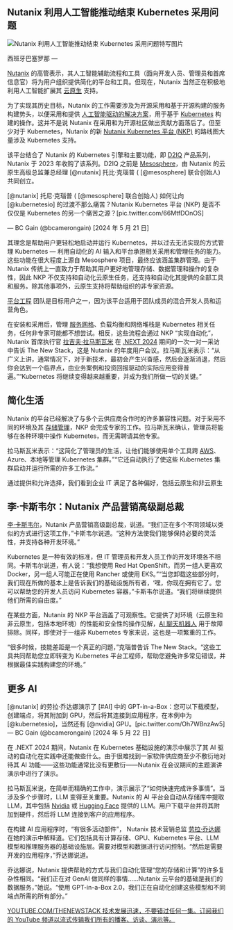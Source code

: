 ## Nutanix 利用人工智能推动结束 Kubernetes 采用问题

![Nutanix 利用人工智能推动结束 Kubernetes 采用问题特写图片](https://cdn.thenewstack.io/media/2024/05/2be27157-devon-janse-van-rensburg-tjvimoaspag-unsplash-1-1024x683.jpg)

西班牙巴塞罗那 —

[Nutanix](https://thenewstack.io/nutanixs-kubernetes-platform-just-another-single-pane-of-glass/) 的高管表示，其人工智能辅助流程和工具（面向开发人员、管理员和首席信息官）将为用户组织提供简化的平台和工具。但现在，Nutanix 当然正在积极地利用人工智能扩展其 [云原生](https://thenewstack.io/cloud-native/) 支持。

为了实现其历史目标，Nutanix 的工作需要涉及为开源采用和基于开源构建的服务构建势头，以便采用和提供 [人工智能驱动的解决方案](https://thenewstack.io/how-andela-built-its-ai-based-platform-without-an-llm/)，用于基于 [Kubernetes](https://thenewstack.io/kubernetes/) 构建的操作。这并不是说 Nutanix 在采用和为开源社区做出贡献方面落后了。但至少对于 Kubernetes，Nutanix 的新 [Nutanix Kubernetes 平台 (NKP)](https://thenewstack.io/nutanixs-kubernetes-platform-just-another-single-pane-of-glass/) 的路线图大量涉及 Kubernetes 支持。

该平台结合了 Nutanix 的 Kubernetes 引擎和主要功能，即 [D2IQ](https://thenewstack.io/d2iq-formerly-mesosphere-brings-enterprise-management-to-kubernetes/) 产品系列，Nutanix 于 2023 年收购了该系列。D2IQ 之前是 [Mesosphere](https://thenewstack.io/kubernetes-mesosphere-and-the-art-of-distributed-computing/)，由 Nutanix 的云原生高级总监兼总经理 [@nutanix] 托比·克瑙普 ( [@mesosphere] 联合创始人) 共同创立。

[@nutanix] 托尼·克瑙普 ( [@mesosphere] 联合创始人) 如何让向 [@kubernetesio] 的过渡不那么痛苦？Nutanix Kubernetes 平台 (NKP) 是否不仅仅是 Kubernetes 的另一个痛苦之源？[pic.twitter.com/66MtfDOnOS]

— BC Gain (@bcamerongain) [2024 年 5 月 21 日]

其理念是帮助用户更轻松地启动并运行 Kubernetes，并以过去无法实现的方式管理 Kubernetes — 利用自动化的 AI 输入和平台承担相关采用和管理任务的能力。这些功能在很大程度上源自 Mesosphere 项目，最终应该涵盖集群管理。由于 Nutanix 传统上一直致力于帮助其用户更好地管理存储、数据管理和操作的复杂性，因此 NKP 不仅支持和自动化云原生任务，还支持和自动化其提供的全部工具和服务。除其他事项外，云原生支持将帮助组织的非专家资源。

[平台工程](https://thenewstack.io/platform-engineering/) 团队是目标用户之一，因为该平台适用于团队成员的混合开发人员和运营角色。

在安装和采用后，管理 [服务网格](https://thenewstack.io/service-mesh/)、负载均衡和网络堆栈是 Kubernetes 相关任务，任何非专家可能都不想尝试。相反，这些流程会通过 NKP “实现自动化”，Nutanix 首席执行官 [拉吉夫·拉马斯瓦米](https://www.nutanix.com/es/company/leadership/executive-team/rajiv-ramaswami) 在 [.NEXT 2024](https://www.nutanix.com/next) 期间的一次一对一采访中告诉 The New Stack，这是 Nutanix 的年度用户会议。拉马斯瓦米表示：“从广义上讲，通常情况下，对于新技术，最初会产生兴奋感，然后会逐渐消退，然后你会达到一个临界点，由业务案例和投资回报驱动的实际应用变得普遍。”“Kubernetes 将继续变得越来越重要，并成为我们所做一切的关键。”

## 简化生活

Nutanix 的平台已经解决了与多个云供应商合作时的许多兼容性问题。对于采用不同的环境及其 [存储管理](https://thenewstack.io/achieve-persistent-storage-kubernetes-production/)，NKP 会完成专家的工作。拉马斯瓦米确认，管理员将能够在各种环境中操作 Kubernetes，而无需聘请其他专家。

拉马斯瓦米表示：“这简化了管理员的生活，让他们能够使用单个工具跨 [AWS](https://aws.amazon.com/?utm_content=inline+mention)、Azure、本地等管理 Kubernetes 集群。”“它还自动执行了使这些 Kubernetes 集群启动并运行所需的许多工作流。”

通过提供和允许选择，我们看到企业 IT 满足了各种偏好，包括云原生和非云原生
## 李·卡斯韦尔：Nutanix 产品营销高级副总裁

[李·卡斯韦尔](https://www.linkedin.com/in/leecaswell/)，Nutanix 产品营销高级副总裁，说道。“我们正在多个不同领域以类似的方式进行这项工作，”卡斯韦尔说道。“这种方法使我们能够保持必要的灵活性，并支持各种开发环境。”

Kubernetes 是一种有效的标准，但 IT 管理员和开发人员工作的开发环境各不相同。卡斯韦尔说道，有人说：“我想使用 Red Hat OpenShift，而另一组人更喜欢 Docker，另一组人可能正在使用 Rancher 或使用 EKS。”“当您卸载这些部分时，我们现在所做的基本上是告诉我们的基础设施所有者，‘嘿，你现在拥有它了。您可以帮助您的开发人员访问 Kubernetes 容器，”卡斯韦尔说道。“我们将继续提供他们所需的自由度。”

在某些方面，Nutanix 的 NKP 平台涵盖了可观察性。它提供了对环境（云原生和非云原生，包括本地环境）的性能和安全性的操作见解，[AI 聊天机器人](https://thenewstack.io/how-an-ai-chatbot-can-boost-developer-productivity/) 用于故障排除。同样，即使对于一组非 Kubernetes 专家来说，这也是一项繁重的工作。

“很多时候，技能差距是一个真正的问题，”克瑙普告诉 The New Stack。“这些工具共同帮助您立即转变为 Kubernetes 平台工程师，帮助您避免许多常见错误，并根据最佳实践构建您的环境。”

## 更多 AI

[@nutanix] 的劳拉·乔达娜演示了 [#AI] 中的 GPT-in-a-Box：您可以下载模型，创建端点，将其附加到 GPU，然后将其连接到应用程序，在本例中为 [@kubernetesio]，当然还有 [@nvidia] GPU。[pic.twitter.com/Oh7WBnzAw5]
— BC Gain (@bcamerongain)
[2024 年 5 月 22 日]

在 .NEXT 2024 期间，Nutanix 在 Kubernetes 基础设施的演示中展示了其 AI 驱动的自动化在实践中还能做些什么。由于很难找到一家软件供应商至少不敷衍地对待其 AI 功能——这些功能通常比没有更敷衍——Nutanix 在会议期间的主题演讲演示中进行了演示。

拉马斯瓦米说，在简单而精确的工作中，演示展示了“如何快速完成许多事情”。当涉及多个步骤时，LLM 变得至关重要。Nutanix 的 AI 平台会自动从存储库中提取 LLM，其中包括 [Nvidia](https://thenewstack.io/nvidia-ceo-details-a-new-ai-way-of-developing-software/) 或 [Hugging Face](https://huggingface.co/) 提供的 LLM。用户下载平台并将其附加到硬件，然后将 LLM 连接到客户的应用程序。

在构建 AI 应用程序时，“有很多活动部件”，
Nutanix 技术营销总监 [劳拉·乔达娜](https://www.linkedin.com/in/laurajordana/) 在她的演示中解释道。它们包括具有计算存储、GPU、Kubernetes 平台、LLM 模型和推理服务器的基础设施层。需要对模型和数据进行访问控制。“然后是需要开发的应用程序，”乔达娜说道。

乔达娜说，Nutanix 提供帮助的方式与我们自动化管理“您的存储和计算”的许多复杂性相同。“我们正在对 GenAI 做同样的事情……Nutanix 云平台的基础是我们的数据服务，”她说。“使用 GPT-in-a-Box 2.0，我们正在自动化创建这些模型和不同端点所需的所有部分。”

[
YOUTUBE.COM/THENEWSTACK
技术发展迅速，不要错过任何一集。订阅我们的 YouTube
频道以流式传输我们所有的播客、访谈、演示等。
](https://youtube.com/thenewstack?sub_confirmation=1)